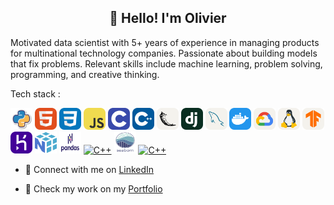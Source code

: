 <h2 align="center">👋 Hello! I'm Olivier</h2>


Motivated data scientist with 5+ years of experience in managing products for multinational technology companies. Passionate about building models that fix problems. Relevant skills include machine learning, problem solving, programming, and creative thinking. 

Tech stack : 

<a href="https://www.python.org/" title="Python"><img src="icons/python.png" alt="Python" width="35px" height="35px"></a>
<a href="https://www.python.org/" title="HTML"><img src="icons/HTML.svg" alt="HTML" width="35px" height="35px"></a> 
<a href="https://www.python.org/" title="CSS"><img src="icons/CSS.svg" alt="CSS" width="35px" height="35px"></a> 
<a href="https://www.python.org/" title="JavaScript"><img src="icons/JavaScript.svg" alt="JavaScript" width="35px" height="35px"></a>
<a href="https://www.python.org/" title="C++"><img src="icons/C.svg" alt="C" width="35px" height="35px"></a> 
<a href="https://www.python.org/" title="C++"><img src="icons/CPP.svg" alt="C++" width="35px" height="35px"></a> 
<a href="https://www.python.org/" title="C++"><img src="icons/Flask-Light.svg" alt="C++" width="35px" height="35px"></a> 
<a href="https://www.python.org/" title="C++"><img src="icons/Django.svg" alt="C++" width="35px" height="35px"></a> 
<a href="https://www.python.org/" title="C++"><img src="icons/MySQL-Light.svg" alt="C++" width="35px" height="35px"></a> 
<a href="https://www.python.org/" title="C++"><img src="icons/Docker.svg" alt="C++" width="35px" height="35px"></a> 
<a href="https://www.python.org/" title="C++"><img src="icons/GCP-Light.svg" alt="C++" width="35px" height="35px"></a> 
<a href="https://www.python.org/" title="C++"><img src="icons/Linux-Light.svg" alt="C++" width="35px" height="35px"></a>
<a href="https://www.python.org/" title="C++"><img src="icons/TensorFlow-Light.svg" alt="C++" width="35px" height="35px"></a>
<a href="https://www.python.org/" title="C++"><img src="icons/Heroku.svg" alt="C++" width="35px" height="35px"></a>
<a href="https://www.python.org/" title="C++"><img src="icons/numpy.png" alt="C++" width="35px" height="35px"></a>
<a href="https://www.python.org/" title="C++"><img src="icons/pandas.svg" alt="C++" width="35px" height="35px"></a>
<a href="https://www.python.org/" title="C++"><img src="icons/scikit.svg" alt="C++" width="35px" height="35px"></a>
<a href="https://www.python.org/" title="C++"><img src="icons/seaborn.svg" alt="C++" width="35px" height="35px"></a>
<a href="https://www.python.org/" title="C++"><img src="icons/tableau.svg" alt="C++" width="35px" height="35px"></a>

- :office: Connect with me on [LinkedIn](https://www.linkedin.com/in/olivierlepestipon/)

- 🎯 Check my work on my [Portfolio](https://olivierlpp.github.io/)
